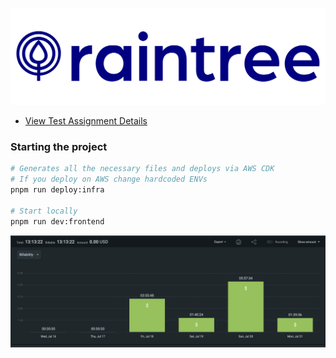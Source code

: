 
[![Raintree Logo](apps/frontend/public/raintree-logo.png)](https://www.raintreeinc.com/)

- [View Test Assignment Details](TASK.md)

### Starting the project

```sh
# Generates all the necessary files and deploys via AWS CDK
# If you deploy on AWS change hardcoded ENVs
pnpm run deploy:infra

# Start locally
pnpm run dev:frontend
```

![Time Spent](timespent.png)
